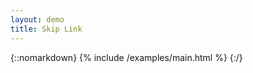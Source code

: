 ```yaml
---
layout: demo
title: Skip Link
---
```

{::nomarkdown}
<example>
{% include /examples/main.html %}
</example>
{:/}
